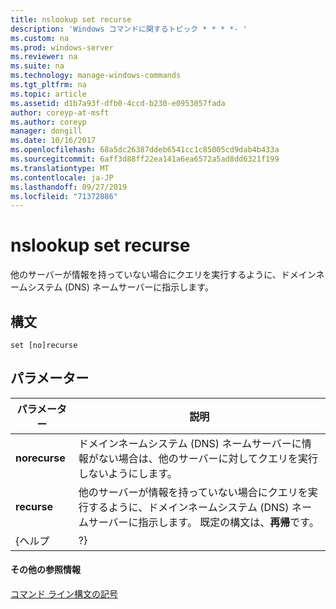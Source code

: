 ```yaml
---
title: nslookup set recurse
description: 'Windows コマンドに関するトピック * * * *- '
ms.custom: na
ms.prod: windows-server
ms.reviewer: na
ms.suite: na
ms.technology: manage-windows-commands
ms.tgt_pltfrm: na
ms.topic: article
ms.assetid: d1b7a93f-dfb0-4ccd-b230-e0953057fada
author: coreyp-at-msft
ms.author: coreyp
manager: dongill
ms.date: 10/16/2017
ms.openlocfilehash: 68a5dc26387ddeb6541cc1c85005cd9dab4b433a
ms.sourcegitcommit: 6aff3d88ff22ea141a6ea6572a5ad8dd6321f199
ms.translationtype: MT
ms.contentlocale: ja-JP
ms.lasthandoff: 09/27/2019
ms.locfileid: "71372886"
---
```

# <a name="nslookup-set-recurse"></a>nslookup set recurse



他のサーバーが情報を持っていない場合にクエリを実行するように、ドメインネームシステム (DNS) ネームサーバーに指示します。

## <a name="syntax"></a>構文

```
set [no]recurse
```

## <a name="parameters"></a>パラメーター

|   パラメーター   |                                                                  説明                                                                  |
|---------------|-----------------------------------------------------------------------------------------------------------------------------------------------|
| **norecurse** |                ドメインネームシステム (DNS) ネームサーバーに情報がない場合は、他のサーバーに対してクエリを実行しないようにします。                |
|  **recurse**  | 他のサーバーが情報を持っていない場合にクエリを実行するように、ドメインネームシステム (DNS) ネームサーバーに指示します。 既定の構文は、**再帰**です。 |
|     {ヘルプ     |                                                                      ?}                                                                       |

#### <a name="additional-references"></a>その他の参照情報

[コマンド ライン構文の記号](command-line-syntax-key.md)